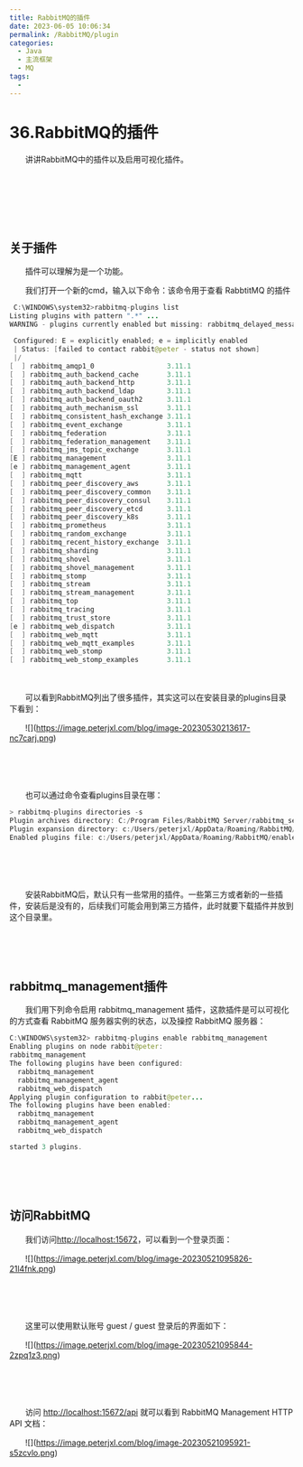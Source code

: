 ```yaml
---
title: RabbitMQ的插件
date: 2023-06-05 10:06:34
permalink: /RabbitMQ/plugin
categories:
  - Java
  - 主流框架
  - MQ
tags:
  - 
---
```

# 36.RabbitMQ的插件

　　讲讲RabbitMQ中的插件以及启用可视化插件。
<!-- more -->
　　‍

　　‍

　　‍

## 关于插件

　　插件可以理解为是一个功能。

　　我们打开一个新的cmd，输入以下命令：该命令用于查看 RabbtitMQ 的插件

```java
 C:\WINDOWS\system32>rabbitmq-plugins list
Listing plugins with pattern ".*" ...
WARNING - plugins currently enabled but missing: rabbitmq_delayed_message_exchange

 Configured: E = explicitly enabled; e = implicitly enabled
 | Status: [failed to contact rabbit@peter - status not shown]
 |/
[  ] rabbitmq_amqp1_0                  3.11.1
[  ] rabbitmq_auth_backend_cache       3.11.1
[  ] rabbitmq_auth_backend_http        3.11.1
[  ] rabbitmq_auth_backend_ldap        3.11.1
[  ] rabbitmq_auth_backend_oauth2      3.11.1
[  ] rabbitmq_auth_mechanism_ssl       3.11.1
[  ] rabbitmq_consistent_hash_exchange 3.11.1
[  ] rabbitmq_event_exchange           3.11.1
[  ] rabbitmq_federation               3.11.1
[  ] rabbitmq_federation_management    3.11.1
[  ] rabbitmq_jms_topic_exchange       3.11.1
[E ] rabbitmq_management               3.11.1
[e ] rabbitmq_management_agent         3.11.1
[  ] rabbitmq_mqtt                     3.11.1
[  ] rabbitmq_peer_discovery_aws       3.11.1
[  ] rabbitmq_peer_discovery_common    3.11.1
[  ] rabbitmq_peer_discovery_consul    3.11.1
[  ] rabbitmq_peer_discovery_etcd      3.11.1
[  ] rabbitmq_peer_discovery_k8s       3.11.1
[  ] rabbitmq_prometheus               3.11.1
[  ] rabbitmq_random_exchange          3.11.1
[  ] rabbitmq_recent_history_exchange  3.11.1
[  ] rabbitmq_sharding                 3.11.1
[  ] rabbitmq_shovel                   3.11.1
[  ] rabbitmq_shovel_management        3.11.1
[  ] rabbitmq_stomp                    3.11.1
[  ] rabbitmq_stream                   3.11.1
[  ] rabbitmq_stream_management        3.11.1
[  ] rabbitmq_top                      3.11.1
[  ] rabbitmq_tracing                  3.11.1
[  ] rabbitmq_trust_store              3.11.1
[e ] rabbitmq_web_dispatch             3.11.1
[  ] rabbitmq_web_mqtt                 3.11.1
[  ] rabbitmq_web_mqtt_examples        3.11.1
[  ] rabbitmq_web_stomp                3.11.1
[  ] rabbitmq_web_stomp_examples       3.11.1
```

　　‍

　　可以看到RabbitMQ列出了很多插件，其实这可以在安装目录的plugins目录下看到：

　　![]​(https://image.peterjxl.com/blog/image-20230530213617-nc7carj.png)​

　　‍

　　‍

　　也可以通过命令查看plugins目录在哪：

```java
> rabbitmq-plugins directories -s
Plugin archives directory: C:/Program Files/RabbitMQ Server/rabbitmq_server-3.11.1/plugins
Plugin expansion directory: c:/Users/peterjxl/AppData/Roaming/RabbitMQ/db/rabbit@peter-plugins-expand
Enabled plugins file: c:/Users/peterjxl/AppData/Roaming/RabbitMQ/enabled_plugins
```

　　‍

　　‍

　　安装RabbitMQ后，默认只有一些常用的插件。一些第三方或者新的一些插件，安装后是没有的，后续我们可能会用到第三方插件，此时就要下载插件并放到这个目录里。

　　‍

　　‍

## rabbitmq_management插件

　　我们用下列命令启用 rabbitmq_management 插件，这款插件是可以可视化的方式查看 RabbitMQ 服务器实例的状态，以及操控 RabbitMQ 服务器：

```java
C:\WINDOWS\system32> rabbitmq-plugins enable rabbitmq_management
Enabling plugins on node rabbit@peter:
rabbitmq_management
The following plugins have been configured:
  rabbitmq_management
  rabbitmq_management_agent
  rabbitmq_web_dispatch
Applying plugin configuration to rabbit@peter...
The following plugins have been enabled:
  rabbitmq_management
  rabbitmq_management_agent
  rabbitmq_web_dispatch

started 3 plugins.
```

　　‍

　　‍

## 访问RabbitMQ

　　我们访问[http://localhost:15672](http://localhost:15672/)，可以看到一个登录页面：

　　![]​(https://image.peterjxl.com/blog/image-20230521095826-21l4fnk.png)​

　　‍

　　‍

　　这里可以使用默认账号 guest / guest 登录后的界面如下：

　　![]​(https://image.peterjxl.com/blog/image-20230521095844-2zpq1z3.png)​

　　‍

　　‍

　　访问 [http://localhost:15672/api](http://localhost:15672/api/) 就可以看到 RabbitMQ Management HTTP API 文档：

　　![]​(https://image.peterjxl.com/blog/image-20230521095921-s5zcvlo.png)​

　　‍
